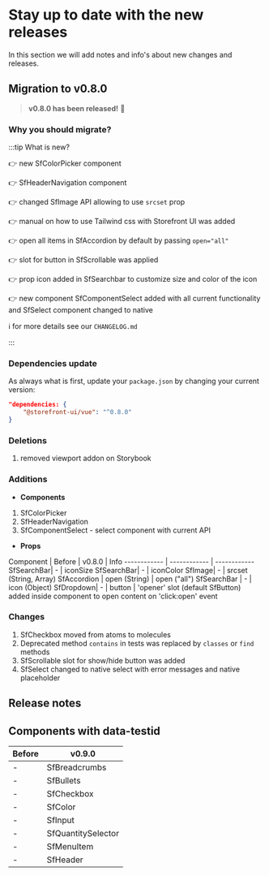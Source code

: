 # Stay up to date with the new releases

In this section we will add notes and info's about new changes and releases.


## Migration to v0.8.0

> **v0.8.0 has been released!** :tada:

### **Why you should migrate?**

:::tip What is new?

:point_right: new SfColorPicker component  

:point_right: SfHeaderNavigation component 

:point_right: changed SfImage API allowing to use `srcset` prop

:point_right: manual on how to use Tailwind css with Storefront UI was added 

:point_right: open all items in SfAccordion by default by passing `open="all"`

:point_right: slot for button in SfScrollable was applied

:point_right: prop icon added in SfSearchbar to customize size and color of the icon

:point_right: new component SfComponentSelect added with all current functionality and SfSelect component changed to native 

:information_source: for more details see our `CHANGELOG.md`

:::

### Dependencies update

As always what is first, update your `package.json` by changing your current version:

```json
"dependencies: {
    "@storefront-ui/vue": "^0.8.0"
}
```


<!-- - #### **Typography**

Before | v0.8.0 
------------ | ------------- | -------------
--body-font-family-primary: "Roboto", serif |   --font-family-primary: "Roboto", serif |   --font-family--primary: "Roboto", serif
--body-font-family-secondary: "Raleway", sans-serif |   --font-family-secondary: "Raleway", sans-serif |   --font-family--secondary: "Raleway", sans-serif

**Font family**

Before | v0.7.0 | v0.9.0
------------ | ------------- | -------------
--body-font-family-primary: "Roboto", serif |   --font-family-primary: "Roboto", serif |   --font-family--primary: "Roboto", serif
--body-font-family-secondary: "Raleway", sans-serif |   --font-family-secondary: "Raleway", sans-serif |   --font-family--secondary: "Raleway", sans-serif


**Font sizes**

Before | v0.6.4 |  v0.7.0 | v0.9.0
------------ | ------------ | ------------- | -------------
$font-size-extra-small-mobile: 0.625rem | undefined | --font-2xs: 0.625rem | undefined
$font-size-extra-small-desktop: 0.75rem<br>$font-size-small-mobile: 0.75rem | --font-size-extra-small: 0.75rem | --font-xs: 0.75rem | --font-size--xs: 0.75rem
$font-size-small-desktop: 0.875rem <br> $font-size-regular-mobile: 0.875rem | --font-size-small: 0.875rem | --font-sm: 0.875rem | --font-size--sm: 0.875rem
$font-size-regular-desktop: 1rem <br> $font-size-big-mobile: 1rem | --font-size-regular: 1rem | --font-base: 1rem | --font-size--base: 1rem
$font-size-big-desktop: 1.125rem <br> $font-size-extra-big-mobile: 1.125rem | --font-size-big: 1.125rem | --font-lg: 1.125rem | --font-size--lg: 1.125rem
$font-size-extra-big-desktop: 1.5rem | --font-size-extra-big: 1.5rem | --font-size--xl: 1.5rem | undefined


**Font weights**

Before | v0.6.4 | v0.7.0 | v0.9.0
------------ | ------------ | ------------- | -------------
--body-font-weight-primary: 300 | --font-weight-light: 300 | --font-light: 300 | --font-weight--light: 300
--body-font-weight-secondary: 400 | --font-weight-regular: 400 | --font-normal: 400 | --font-weight--normal: 400
undefined | --font-weight-bold: 500 | --font-medium: 500 | --font-weight--medium: 500
undefined | --font-weight-extra-bold: 600 | --font-semibold: 600 | --font-weight--semibold: 600
undefined | undefined | --font-bold: 700 | --font-weight--bold: 700
undefined | undefined | --font-extra-bold: 800 | undefined
undefined | undefined | --font-black: 900 | undefined

- #### **Layout**

**Spacers**

Before | v0.6.4 | v0.7.0 | v0.9.0
------------ | ------------ | ------------- | -------------
 $spacer-small | --spacer-small: 0.25rem | --spacer-2xs: 0.25rem | --spacer-2xs: 0.25rem
 $spacer | --spacer: 0.5rem | --spacer-xs: 0.5rem | --spacer-xs: 0.5rem
 $spacer-medium | --spacer-medium: 1rem | --spacer-sm: 1rem | --spacer-sm: 1rem
 $spacer-big | --spacer-big: 1.25rem | undefined | undefined
  undefined | undefined | --spacer-base: 1.5rem | --spacer-base: 1.5rem
  undefined | undefined | --spacer-lg: 2rem | --spacer-lg: 2rem
 $spacer-extra-big | --spacer-extra-big: 2.5rem | --spacer-xl: 2.5rem | --spacer-xl: 2.5rem
  undefined | undefined | --spacer-2xl: 5rem | --spacer-2xl: 5rem
  undefined | undefined | --spacer-3xl: 10rem | --spacer-3xl: 10rem

- **Colors**

**Color variants**

Before | v0.7.0 | v0.9.0 
------------ | ------------ | ------------
undefined | --_c-gray-accent: #e0e0e1 | --_c-gray-accent: #e0e0e1
--_c-light-secondary: #f6f7f8 |  --_c-light-secondary: #ffffff |  --_c-light-secondary: #ffffff
--_c-red-primary: #e22225 | --_c-red-primary: #d12727 | --_c-red-primary: #d12727
--_c-red-secondary: #fff6f5 | --_c-red-secondary: #fcede8 | --_c-red-secondary: #fcede8
--_c-yellow-primary: #ffdf3d | --_c-yellow-primary: #ecc713 | --_c-yellow-primary: #ecc713
--_c-yellow-secondary: #fffceb | --_c-yellow-secondary: #f6e389 | --_c-yellow-secondary: #f6e389
--_c-blue-primary: #6699cc | --_c-blue-primary: #67c6fa | --_c-blue-primary: #67c6fa

**Body and text default colors**

Before | v0.7.0 | v0.9.0 
------------ | ------------ | ------------
undefined | --c-text-disabled: var(--_c-gray-accent) | --c-text-disabled: var(--_c-gray-accent) -->

### Deletions

1. removed viewport addon on Storybook

### Additions

- **Components** 

1. SfColorPicker
2. SfHeaderNavigation 
3. SfComponentSelect - select component with current API

- **Props**
  
<!-- 
Component | Before | v0.8.0
------------ | ------------ | ------------
SfSearchBar| - | iconSize
SfSearchBar| - | iconColor  
-->

Component | Before | v0.8.0 | Info
------------ | ------------ | ------------
SfSearchBar| - | iconSize
SfSearchBar| - | iconColor 
SfImage| - | srcset (String, Array) 
SfAccordion | open (String) | open ("all") 
SfSearchBar | - | icon (Object) 
SfDropdown| - | button | 'opener' slot (default SfButton) added inside component to open content on 'click:open' event


### Changes

1. SfCheckbox moved from atoms to molecules
2. Deprecated method `contains` in tests was replaced by `classes` or `find` methods
3. SfScrollable slot for show/hide button was added 
4. SfSelect changed to native select with error messages and native placeholder


## Release notes

## Components with data-testid

Before | v0.9.0
------------ | ------------
- | SfBreadcrumbs
- | SfBullets
- | SfCheckbox
- | SfColor
- | SfInput
- | SfQuantitySelector
- | SfMenuItem
- | SfHeader
